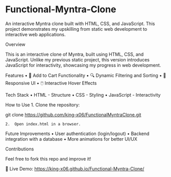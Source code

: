 # Functional-Myntra-Clone
An interactive Myntra clone built with HTML, CSS, and JavaScript. This project demonstrates my upskilling from static web development to interactive web applications.

Overview

This is an interactive clone of Myntra, built using HTML, CSS, and JavaScript. Unlike my previous static project, this version introduces JavaScript for interactivity, showcasing my progress in web development.

Features
	•	🛒 Add to Cart Functionality
	•	🔍 Dynamic Filtering and Sorting
	•	🎨 Responsive UI
	•	🖱️ Interactive Hover Effects

Tech Stack
	•	HTML - Structure
	•	CSS - Styling
	•	JavaScript - Interactivity

How to Use
	1.	Clone the repository:

git clone https://github.com/king-x06/FunctionalMyntraClone.git


	2.	Open index.html in a browser.

Future Improvements
	•	User authentication (login/logout)
	•	Backend integration with a database
	•	More animations for better UI/UX

Contributions

Feel free to fork this repo and improve it!

🔗 Live Demo: https://king-x06.github.io/Functional-Myntra-Clone/

